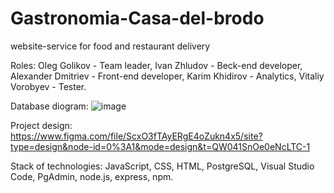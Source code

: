 # Gastronomia-Casa-del-brodo
website-service for food and restaurant delivery

Roles: Oleg Golikov - Team leader, Ivan Zhludov - Beck-end developer, Alexander Dmitriev - Front-end developer, Karim Khidirov - Analytics, Vitaliy Vorobyev - Tester.

Database diogram:
![image](https://github.com/Sponk1/Gastronomia-Casa-del-brodo/assets/136521792/2fda3154-079e-4bab-836d-f1f936d67719)


Project design: 
https://www.figma.com/file/ScxO3fTAyERgE4oZukn4x5/site?type=design&node-id=0%3A1&mode=design&t=QW041SnOe0eNcLTC-1

Stack of technologies: JavaScript, CSS, HTML, PostgreSQL, Visual Studio Code, PgAdmin, node.js, express, npm.
